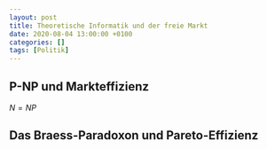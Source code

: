 ```yaml
---
layout: post
title: Theoretische Informatik und der freie Markt
date: 2020-08-04 13:00:00 +0100
categories: []
tags: [Politik]
---
```


## P-NP und Markteffizienz

$N = NP$

## Das Braess-Paradoxon und Pareto-Effizienz